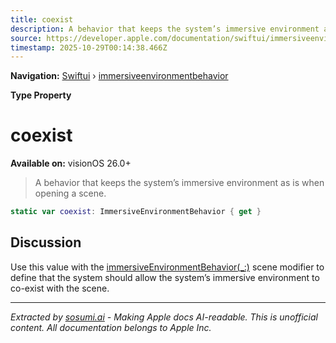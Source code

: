 ```yaml
---
title: coexist
description: A behavior that keeps the system’s immersive environment as is when opening a scene.
source: https://developer.apple.com/documentation/swiftui/immersiveenvironmentbehavior/coexist
timestamp: 2025-10-29T00:14:38.466Z
---
```


**Navigation:** [Swiftui](/documentation/swiftui) › [immersiveenvironmentbehavior](/documentation/swiftui/immersiveenvironmentbehavior)

**Type Property**

# coexist

**Available on:** visionOS 26.0+

> A behavior that keeps the system’s immersive environment as is when opening a scene.

```swift
static var coexist: ImmersiveEnvironmentBehavior { get }
```

## Discussion

Use this value with the [immersiveEnvironmentBehavior(_:)](/documentation/swiftui/scene/immersiveenvironmentbehavior(_:)) scene modifier to define that the system should allow the system’s immersive environment to co-exist with the scene.

---

*Extracted by [sosumi.ai](https://sosumi.ai) - Making Apple docs AI-readable.*
*This is unofficial content. All documentation belongs to Apple Inc.*
